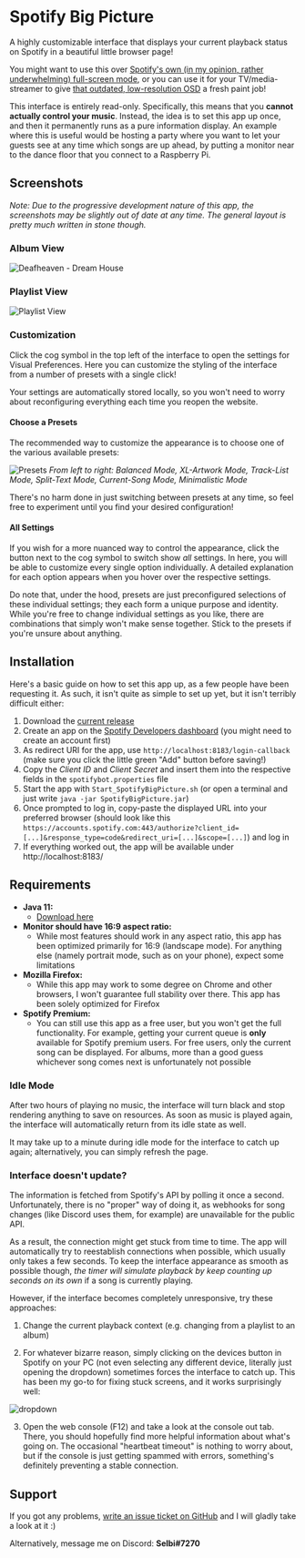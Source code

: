 # Spotify Big Picture

A highly customizable interface that displays your current playback status on Spotify in a beautiful little browser page!

You might want to use this over [Spotify's own (in my opinion, rather underwhelming) full-screen mode](https://i.imgur.com/dvreOAX.jpg), or you can use it for your TV/media-streamer to give [that outdated, low-resolution OSD](https://i.imgur.com/lNfCcrW.jpg) a fresh paint job!

This interface is entirely read-only. Specifically, this means that you **cannot actually control your music**. Instead, the idea is to set this app up once, and then it permanently runs as a pure information display. An example where this is useful would be hosting a party where you want to let your guests see at any time which songs are up ahead, by putting a monitor near to the dance floor that you connect to a Raspberry Pi.

## Screenshots
*Note: Due to the progressive development nature of this app, the screenshots may be slightly out of date at any time. The general layout is pretty much written in stone though.*

### Album View
![Deafheaven - Dream House](https://i.imgur.com/7qlGlf1.png)

### Playlist View
![Playlist View](https://i.imgur.com/HsrgpeQ.png)

### Customization
Click the cog symbol in the top left of the interface to open the settings for Visual Preferences. Here you can customize the styling of the interface from a number of presets with a single click!

Your settings are automatically stored locally, so you won't need to worry about reconfiguring everything each time you reopen the website.

#### Choose a Presets
The recommended way to customize the appearance is to choose one of the various available presets:

![Presets](https://i.imgur.com/1nrYKLp.png)
*From left to right: Balanced Mode, XL-Artwork Mode, Track-List Mode, Split-Text Mode, Current-Song Mode, Minimalistic Mode*

There's no harm done in just switching between presets at any time, so feel free to experiment until you find your desired configuration!

#### All Settings
If you wish for a more nuanced way to control the appearance, click the button next to the cog symbol to switch show *all* settings. In here, you will be able to customize every single option individually. A detailed explanation for each option appears when you hover over the respective settings.

Do note that, under the hood, presets are just preconfigured selections of these individual settings; they each form a unique purpose and identity. While you're free to change individual settings as you like, there are combinations that simply won't make sense together. Stick to the presets if you're unsure about anything.

## Installation
Here's a basic guide on how to set this app up, as a few people have been requesting it. As such, it isn't quite as simple to set up yet, but it isn't terribly difficult either:

1. Download the [current release](https://github.com/Selbi182/SpotifyBigPicture/releases)
2. Create an app on the [Spotify Developers dashboard](https://developer.spotify.com/dashboard) (you might need to create an account first)
3. As redirect URI for the app, use `http://localhost:8183/login-callback` (make sure you click the little green "Add" button before saving!)
4. Copy the *Client ID* and *Client Secret* and insert them into the respective fields in the `spotifybot.properties` file
5. Start the app with `Start_SpotifyBigPicture.sh` (or open a terminal and just write `java -jar SpotifyBigPicture.jar`)
6. Once prompted to log in, copy-paste the displayed URL into your preferred browser (should look like this `https://accounts.spotify.com:443/authorize?client_id=[...]&response_type=code&redirect_uri=[...]&scope=[...]`) and log in
7. If everything worked out, the app will be available under http://localhost:8183/

## Requirements
* **Java 11:**
  * [Download here](https://adoptium.net/de/temurin/releases/?version=11) 
* **Monitor should have 16:9 aspect ratio:**
  * While most features should work in any aspect ratio, this app has been optimized primarily for 16:9 (landscape mode). For anything else (namely portrait mode, such as on your phone), expect some limitations
* **Mozilla Firefox:**
  * While this app may work to some degree on Chrome and other browsers, I won't guarantee full stability over there. This app has been solely optimized for Firefox
* **Spotify Premium:**
  * You can still use this app as a free user, but you won't get the full functionality. For example, getting your current queue is **only** available for Spotify premium users. For free users, only the current song can be displayed. For albums, more than a good guess whichever song comes next is unfortunately not possible

### Idle Mode
After two hours of playing no music, the interface will turn black and stop rendering anything to save on resources. As soon as music is played again, the interface will automatically return from its idle state as well.

It may take up to a minute during idle mode for the interface to catch up again; alternatively, you can simply refresh the page.

### Interface doesn't update?
The information is fetched from Spotify's API by polling it once a second. Unfortunately, there is no "proper" way of doing it, as webhooks for song changes (like Discord uses them, for example) are unavailable for the public API.

As a result, the connection might get stuck from time to time. The app will automatically try to reestablish connections when possible, which usually only takes a few seconds. To keep the interface appearance as smooth as possible though, _the timer will simulate playback by keep counting up seconds on its own_ if a song is currently playing.

However, if the interface becomes completely unresponsive, try these approaches:

1. Change the current playback context (e.g. changing from a playlist to an album)

2. For whatever bizarre reason, simply clicking on the devices button in Spotify on your PC (not even selecting any different device, literally just opening the dropdown) sometimes forces the interface to catch up. This has been my go-to for fixing stuck screens, and it works surprisingly well:

![dropdown](https://user-images.githubusercontent.com/8850085/206453960-12d34f5e-03c0-41a0-aba1-7c214de4e53e.png)

3. Open the web console (F12) and take a look at the console out tab. There, you should hopefully find more helpful information about what's going on. The occasional "heartbeat timeout" is nothing to worry about, but if the console is just getting spammed with errors, something's definitely preventing a stable connection.

## Support
If you got any problems, [write an issue ticket on GitHub](https://github.com/Selbi182/SpotifyBigPicture/issues) and I will gladly take a look at it :)

Alternatively, message me on Discord: **Selbi#7270**
